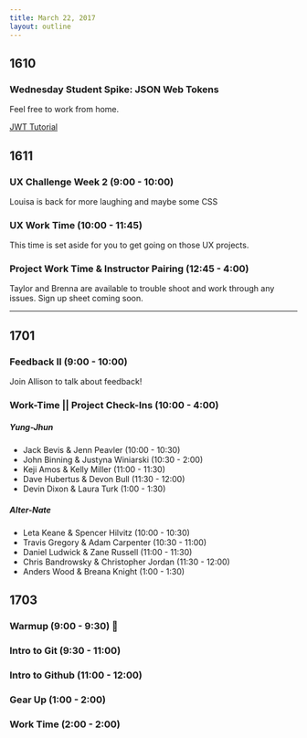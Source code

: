 ```yaml
---
title: March 22, 2017
layout: outline
---
```


## 1610

### Wednesday Student Spike: JSON Web Tokens
Feel free to work from home.

[JWT Tutorial](http://frontend.turing.io/lessons/security-with-jwts.html)

## 1611

### UX Challenge Week 2 (9:00 - 10:00)  
Louisa is back for more laughing and maybe some CSS

### UX Work Time (10:00 - 11:45)  
This time is set aside for you to get going on those UX projects.

### Project Work Time & Instructor Pairing (12:45 - 4:00)
Taylor and Brenna are available to trouble shoot and work through any issues. Sign up sheet coming soon.  


-----------------------------------------------

## 1701

### Feedback II (9:00 - 10:00)

Join Allison to talk about feedback!

### Work-Time || Project Check-Ins (10:00 - 4:00)

##### Yung-Jhun

* Jack Bevis & Jenn Peavler (10:00 - 10:30)
* John Binning & Justyna Winiarski (10:30 - 2:00)
* Keji Amos & Kelly Miller (11:00 - 11:30)
* Dave Hubertus & Devon Bull (11:30 - 12:00)
* Devin Dixon & Laura Turk (1:00 - 1:30)

##### Alter-Nate

* Leta Keane & Spencer Hilvitz (10:00 - 10:30)
* Travis Gregory & Adam Carpenter (10:30 - 11:00)
* Daniel Ludwick & Zane Russell (11:00 - 11:30)
* Chris Bandrowsky & Christopher Jordan (11:30 - 12:00)
* Anders Wood & Breana Knight (1:00 - 1:30)

## 1703

### Warmup (9:00 - 9:30) :muscle:

### Intro to Git (9:30 - 11:00)

### Intro to Github (11:00 - 12:00)

### Gear Up (1:00 - 2:00)

### Work Time (2:00 - 2:00)
